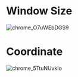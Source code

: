 # Window Size
![chrome_O7uWEbDGS9](https://github.com/Stilllee/FE-Browser101/assets/108785772/f96f0fe5-fe9c-462e-9d74-5cd5f8f3beab)

# Coordinate
![chrome_5TtuNUvkIo](https://github.com/Stilllee/FE-Browser101/assets/108785772/5e7794d7-eb84-4dca-a064-81406f01f030)
